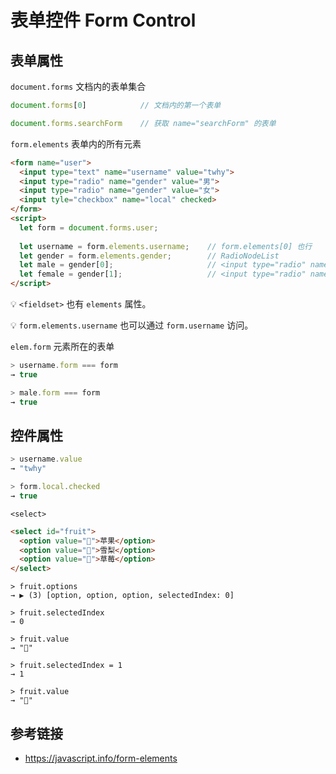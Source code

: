 # 表单控件 Form Control

## 表单属性
`document.forms` 文档内的表单集合
```javascript
document.forms[0]            // 文档内的第一个表单

document.forms.searchForm    // 获取 name="searchForm" 的表单
```

`form.elements` 表单内的所有元素
```html
<form name="user">
  <input type="text" name="username" value="twhy">
  <input type="radio" name="gender" value="男">
  <input type="radio" name="gender" value="女">
  <input tyle="checkbox" name="local" checked>
</form>
<script>
  let form = document.forms.user;
  
  let username = form.elements.username;    // form.elements[0] 也行
  let gender = form.elements.gender;        // RadioNodeList
  let male = gender[0];                     // <input type="radio" name="gender" value="男">
  let female = gender[1];                   // <input type="radio" name="gender" value="女">
</script>
```
💡 `<fieldset>` 也有 `elements` 属性。

💡 `form.elements.username` 也可以通过 `form.username` 访问。

`elem.form` 元素所在的表单
```javascript
> username.form === form
→ true

> male.form === form
→ true
```

## 控件属性
```javascript
> username.value
→ "twhy"

> form.local.checked
→ true
```
`<select>`
```html
<select id="fruit">
  <option value="🍎">苹果</option>
  <option value="🍐">雪梨</option>
  <option value="🍓">草莓</option>
</select>
```
```
> fruit.options
→ ▶︎ (3) [option, option, option, selectedIndex: 0]

> fruit.selectedIndex
→ 0

> fruit.value
→ "🍎"

> fruit.selectedIndex = 1
→ 1

> fruit.value
→ "🍐"
```


## 参考链接
* https://javascript.info/form-elements
